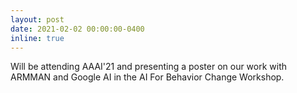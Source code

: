 ```yaml
---
layout: post
date: 2021-02-02 00:00:00-0400
inline: true
---
```


Will be attending AAAI'21 and presenting a poster on our work with ARMMAN and Google AI in the AI For Behavior Change Workshop. 